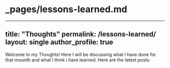 # _pages/lessons-learned.md
---
title: "Thoughts"
permalink: /lessons-learned/
layout: single
author_profile: true
---

Welcome to my Thoughts! 
Here I will be discussing what I have done for that mounth and what I think i have learned.
Here are the latest posts:
